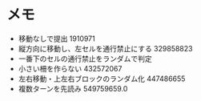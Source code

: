 # メモ

- 移動なしで提出 1910971
- 縦方向に移動し、左セルを通行禁止にする 329858823
- 一番下のセルの通行禁止をランダムで判定
- 小さい柵を作らない 432572067
- 左右移動・上左右ブロックのランダム化 447486655
- 複数ターンを先読み 549759659.0

